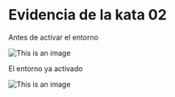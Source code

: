 # Evidencia de la kata 02

Antes de activar el entorno

![This is an image](https://i.postimg.cc/6ppdM2Fm/Evidencia-1.png)

El entorno ya activado

![This is an image](https://i.postimg.cc/DzFKVhdH/Evidencia-2.png)

